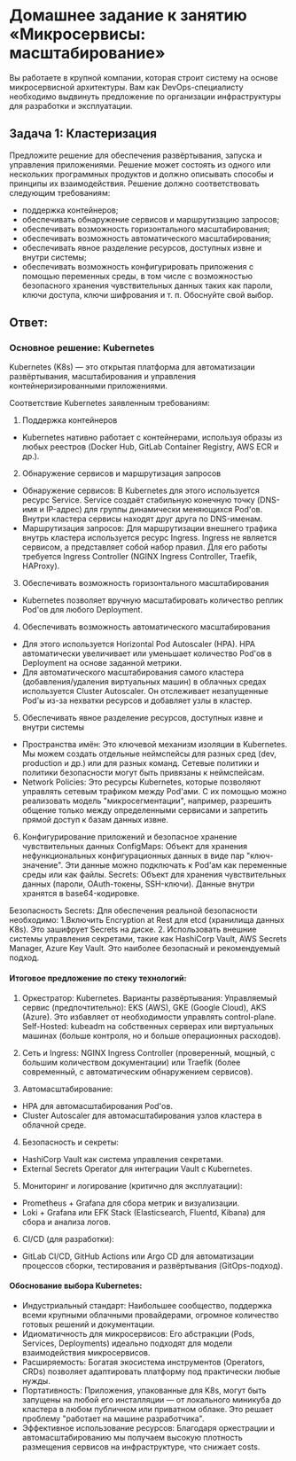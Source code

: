 # Домашнее задание к занятию «Микросервисы: масштабирование»
Вы работаете в крупной компании, которая строит систему на основе микросервисной архитектуры. Вам как DevOps-специалисту необходимо выдвинуть предложение по организации инфраструктуры для разработки и эксплуатации.

## Задача 1: Кластеризация
Предложите решение для обеспечения развёртывания, запуска и управления приложениями. Решение может состоять из одного или нескольких программных продуктов и должно описывать способы и принципы их взаимодействия.
Решение должно соответствовать следующим требованиям:
- поддержка контейнеров;
- обеспечивать обнаружение сервисов и маршрутизацию запросов;
- обеспечивать возможность горизонтального масштабирования;
- обеспечивать возможность автоматического масштабирования;
- обеспечивать явное разделение ресурсов, доступных извне и внутри системы;
- обеспечивать возможность конфигурировать приложения с помощью переменных среды, в том числе с возможностью безопасного хранения чувствительных данных таких как пароли, ключи доступа, ключи шифрования и т. п.
Обоснуйте свой выбор.


## Ответ:

### Основное решение: Kubernetes
Kubernetes (K8s) — это открытая платформа для автоматизации развёртывания, масштабирования и управления контейнеризированными приложениями.

Соответствие Kubernetes заявленным требованиям:
1. Поддержка контейнеров
- Kubernetes нативно работает с контейнерами, используя образы из любых реестров (Docker Hub, GitLab Container Registry, AWS ECR и др.).

2. Обнаружение сервисов и маршрутизация запросов
- Обнаружение сервисов: В Kubernetes для этого используется ресурс Service. Service создаёт стабильную конечную точку (DNS-имя и IP-адрес) для группы динамически меняющихся Pod'ов. Внутри кластера сервисы находят друг друга по DNS-именам.
- Маршрутизация запросов: Для маршрутизации внешнего трафика внутрь кластера используется ресурс Ingress. Ingress не является сервисом, а представляет собой набор правил. Для его работы требуется Ingress Controller (NGINX Ingress Controller, Traefik, HAProxy). 

3. Обеспечивать возможность горизонтального масштабирования
- Kubernetes позволяет вручную масштабировать количество реплик Pod'ов для любого Deployment.

4. Обеспечивать возможность автоматического масштабирования
- Для этого используется Horizontal Pod Autoscaler (HPA). HPA автоматически увеличивает или уменьшает количество Pod'ов в Deployment на основе заданной метрики.
- Для автоматического масштабирования самого кластера (добавления/удаления виртуальных машин) в облачных средах используется Cluster Autoscaler. Он отслеживает незапущенные Pod'ы из-за нехватки ресурсов и добавляет узлы в кластер.

5. Обеспечивать явное разделение ресурсов, доступных извне и внутри системы
- Пространства имён: Это ключевой механизм изоляции в Kubernetes. Мы можем создать отдельные неймспейсы для разных сред (dev, production и др.) или для разных команд. Сетевые политики и политики безопасности могут быть привязаны к неймспейсам.
- Network Policies: Это ресурсы Kubernetes, которые позволяют управлять сетевым трафиком между Pod'ами. С их помощью можно реализовать модель "микросегментации", например, разрешить общение только между определенными сервисами и запретить прямой доступ к базам данных извне.

6. Конфигурирование приложений и безопасное хранение чувствительных данных
ConfigMaps: Объект для хранения нефункциональных конфигурационных данных в виде пар "ключ-значение". Эти данные можно подключать к Pod'ам как переменные среды или как файлы.
Secrets: Объект для хранения чувствительных данных (пароли, OAuth-токены, SSH-ключи). Данные внутри хранятся в base64-кодировке.

Безопасность Secrets: Для обеспечения реальной безопасности необходимо:
1.Включить Encryption at Rest для etcd (хранилища данных K8s). Это зашифрует Secrets на диске.
2. Использовать внешние системы управления секретами, такие как HashiCorp Vault, AWS Secrets Manager, Azure Key Vault. Это наиболее безопасный и рекомендуемый подход. 

#### Итоговое предложение по стеку технологий:
1. Оркестратор: Kubernetes.
Варианты развёртывания:
Управляемый сервис (предпочтительно): EKS (AWS), GKE (Google Cloud), AKS (Azure). Это избавляет от необходимости управлять control-plane.
Self-Hosted: kubeadm на собственных серверах или виртуальных машинах (больше контроля, но и больше операционных расходов).

2. Сеть и Ingress: NGINX Ingress Controller (проверенный, мощный, с большим количеством документации) или Traefik (более современный, с автоматическим обнаружением сервисов).

3. Автомасштабирование:
- HPA для автомасштабирования Pod'ов.
- Cluster Autoscaler для автомасштабирования узлов кластера в облачной среде.

4. Безопасность и секреты:
- HashiCorp Vault как система управления секретами.
- External Secrets Operator для интеграции Vault с Kubernetes.

5. Мониторинг и логирование (критично для эксплуатации):
- Prometheus + Grafana для сбора метрик и визуализации.
- Loki + Grafana или EFK Stack (Elasticsearch, Fluentd, Kibana) для сбора и анализа логов.

6. CI/CD (для разработки):
- GitLab CI/CD, GitHub Actions или Argo CD для автоматизации процессов сборки, тестирования и развёртывания (GitOps-подход).

#### Обоснование выбора Kubernetes:
- Индустриальный стандарт: Наибольшее сообщество, поддержка всеми крупными облачными провайдерами, огромное количество готовых решений и документации.
- Идиоматичность для микросервисов: Его абстракции (Pods, Services, Deployments) идеально подходят для модели взаимодействия микросервисов.
- Расширяемость: Богатая экосистема инструментов (Operators, CRDs) позволяет адаптировать платформу под практически любые нужды.
- Портативность: Приложения, упакованные для K8s, могут быть запущены на любой его инсталляции — от локального миникуба до кластера в любом публичном или приватном облаке. Это решает проблему "работает на машине разработчика".
- Эффективное использование ресурсов: Благодаря оркестрации и автомасштабированию мы получаем высокую плотность размещения сервисов на инфраструктуре, что снижает costs.
